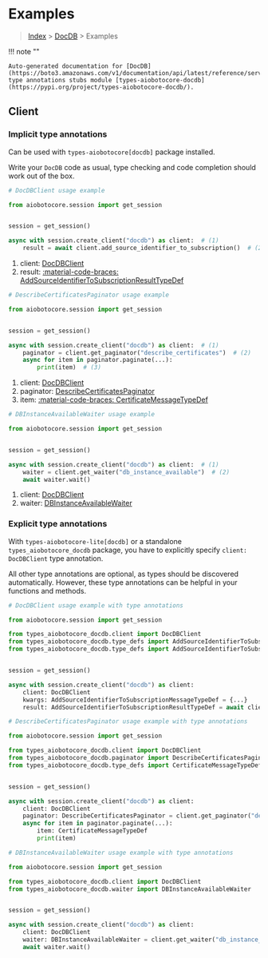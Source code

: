 # Examples

> [Index](../README.md) > [DocDB](./README.md) > Examples

!!! note ""

    Auto-generated documentation for [DocDB](https://boto3.amazonaws.com/v1/documentation/api/latest/reference/services/docdb.html#docdb)
    type annotations stubs module [types-aiobotocore-docdb](https://pypi.org/project/types-aiobotocore-docdb/).

## Client

### Implicit type annotations

Can be used with `types-aiobotocore[docdb]` package installed.

Write your `DocDB` code as usual,
type checking and code completion should work out of the box.



```python
# DocDBClient usage example

from aiobotocore.session import get_session


session = get_session()

async with session.create_client("docdb") as client:  # (1)
    result = await client.add_source_identifier_to_subscription()  # (2)
```

1. client: [DocDBClient](./client.md)
2. result: [:material-code-braces: AddSourceIdentifierToSubscriptionResultTypeDef](./type_defs.md#addsourceidentifiertosubscriptionresulttypedef) 



```python
# DescribeCertificatesPaginator usage example

from aiobotocore.session import get_session


session = get_session()

async with session.create_client("docdb") as client:  # (1)
    paginator = client.get_paginator("describe_certificates")  # (2)
    async for item in paginator.paginate(...):
        print(item)  # (3)
```

1. client: [DocDBClient](./client.md)
2. paginator: [DescribeCertificatesPaginator](./paginators.md#describecertificatespaginator)
3. item: [:material-code-braces: CertificateMessageTypeDef](./type_defs.md#certificatemessagetypedef) 



```python
# DBInstanceAvailableWaiter usage example

from aiobotocore.session import get_session


session = get_session()

async with session.create_client("docdb") as client:  # (1)
    waiter = client.get_waiter("db_instance_available")  # (2)
    await waiter.wait()
```

1. client: [DocDBClient](./client.md)
2. waiter: [DBInstanceAvailableWaiter](./waiters.md#dbinstanceavailablewaiter)


### Explicit type annotations

With `types-aiobotocore-lite[docdb]`
or a standalone `types_aiobotocore_docdb` package, you have to explicitly specify
`client: DocDBClient` type annotation.

All other type annotations are optional, as types should be discovered automatically.
However, these type annotations can be helpful in your functions and methods.


```python
# DocDBClient usage example with type annotations

from aiobotocore.session import get_session

from types_aiobotocore_docdb.client import DocDBClient
from types_aiobotocore_docdb.type_defs import AddSourceIdentifierToSubscriptionResultTypeDef
from types_aiobotocore_docdb.type_defs import AddSourceIdentifierToSubscriptionMessageTypeDef


session = get_session()

async with session.create_client("docdb") as client:
    client: DocDBClient
    kwargs: AddSourceIdentifierToSubscriptionMessageTypeDef = {...}
    result: AddSourceIdentifierToSubscriptionResultTypeDef = await client.add_source_identifier_to_subscription(**kwargs)
```



```python
# DescribeCertificatesPaginator usage example with type annotations

from aiobotocore.session import get_session

from types_aiobotocore_docdb.client import DocDBClient
from types_aiobotocore_docdb.paginator import DescribeCertificatesPaginator
from types_aiobotocore_docdb.type_defs import CertificateMessageTypeDef


session = get_session()

async with session.create_client("docdb") as client:
    client: DocDBClient
    paginator: DescribeCertificatesPaginator = client.get_paginator("describe_certificates")
    async for item in paginator.paginate(...):
        item: CertificateMessageTypeDef
        print(item)
```



```python
# DBInstanceAvailableWaiter usage example with type annotations

from aiobotocore.session import get_session

from types_aiobotocore_docdb.client import DocDBClient
from types_aiobotocore_docdb.waiter import DBInstanceAvailableWaiter


session = get_session()

async with session.create_client("docdb") as client:
    client: DocDBClient
    waiter: DBInstanceAvailableWaiter = client.get_waiter("db_instance_available")
    await waiter.wait()
```
